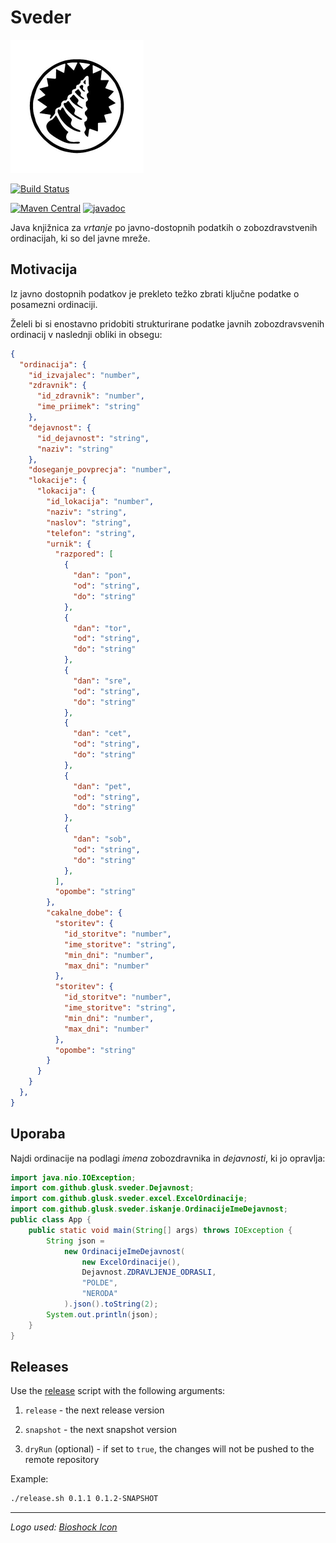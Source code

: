# Sveder

![Logo](logo.png)

[![Build Status](https://travis-ci.com/Glusk/sveder.svg?branch=master)](https://travis-ci.com/Glusk/sveder)

[![Maven Central](https://maven-badges.herokuapp.com/maven-central/com.github.glusk/sveder/badge.svg)](https://maven-badges.herokuapp.com/maven-central/com.github.glusk/sveder)
[![javadoc](https://javadoc.io/badge2/com.github.glusk/sveder/javadoc.svg)](https://javadoc.io/doc/com.github.glusk/sveder)

Java knjižnica za *vrtanje* po javno-dostopnih podatkih o zobozdravstvenih
ordinacijah, ki so del javne mreže.

## Motivacija

Iz javno dostopnih podatkov je prekleto težko zbrati ključne podatke o posamezni ordinaciji.

Želeli bi si enostavno  pridobiti strukturirane podatke javnih zobozdravsvenih ordinacij
v naslednji obliki in obsegu:

``` json
{
  "ordinacija": {
    "id_izvajalec": "number",
    "zdravnik": {
      "id_zdravnik": "number",
      "ime_priimek": "string"
    },
    "dejavnost": {
      "id_dejavnost": "string",
      "naziv": "string"
    },
    "doseganje_povprecja": "number",
    "lokacije": {
      "lokacija": {
        "id_lokacija": "number",
        "naziv": "string",
        "naslov": "string",
        "telefon": "string",
        "urnik": {
          "razpored": [
            {
              "dan": "pon",
              "od": "string",
              "do": "string"
            },
            {
              "dan": "tor",
              "od": "string",
              "do": "string"
            },
            {
              "dan": "sre",
              "od": "string",
              "do": "string"
            },
            {
              "dan": "cet",
              "od": "string",
              "do": "string"
            },
            {
              "dan": "pet",
              "od": "string",
              "do": "string"
            },
            {
              "dan": "sob",
              "od": "string",
              "do": "string"
            },
          ],
          "opombe": "string"
        },
        "cakalne_dobe": {
          "storitev": {
            "id_storitve": "number",
            "ime_storitve": "string",
            "min_dni": "number",
            "max_dni": "number"
          },
          "storitev": {
            "id_storitve": "number",
            "ime_storitve": "string",
            "min_dni": "number",
            "max_dni": "number"
          },
          "opombe": "string"
        }
      }
    }
  },
}
```

## Uporaba

Najdi ordinacije na podlagi *imena* zobozdravnika in *dejavnosti*, ki jo opravlja:

``` java
import java.nio.IOException;
import com.github.glusk.sveder.Dejavnost;
import com.github.glusk.sveder.excel.ExcelOrdinacije;
import com.github.glusk.sveder.iskanje.OrdinacijeImeDejavnost;
public class App {
    public static void main(String[] args) throws IOException {
        String json =
            new OrdinacijeImeDejavnost(
                new ExcelOrdinacije(),
                Dejavnost.ZDRAVLJENJE_ODRASLI,
                "POLDE",
                "NERODA"
            ).json().toString(2);
        System.out.println(json);
    }
}
```

## Releases

Use the [release](./release.sh) script with the following arguments:

1.  `release` - the next release version

2.  `snapshot` - the next snapshot version

3.  `dryRun` (optional) - if set to `true`, the changes will not be pushed
   to the remote repository

Example:

``` bash
./release.sh 0.1.1 0.1.2-SNAPSHOT
```
---

*Logo used: <a href="https://vectorified.com/bioshock-icon">Bioshock Icon</a>*
